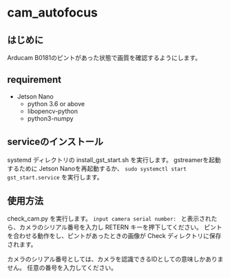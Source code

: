 # cam_autofocus

## はじめに
Arducam B0181のピントがあった状態で画質を確認するようにします。

## requirement
- Jetson Nano
    - python 3.6 or above
    - libopencv-python
    - python3-numpy

## serviceのインストール
systemd ディレクトリの install_gst_start.sh を実行します。
gstreamerを起動するために Jetson Nanoを再起動するか、
`sudo systemctl start gst_start.service`
を実行します。

## 使用方法
check_cam.py を実行します。
`input camera serial number: `
と表示されたら、カメラのシリアル番号を入力し RETERN キーを押下してください。
ピントを合わせる動作をし、ピントがあったときの画像が Check ディレクトリに保存されます。

カメラのシリアル番号としては、カメラを認識できるIDとしての意味しかありません。
任意の番号を入力してください。
